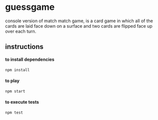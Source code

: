 # guessgame
console version of match match game, is a card game in which all of the cards are laid face down on a surface and two cards are flipped face up over each turn.

## instructions
#### to install dependencies
```
npm install
```
#### to play
```
npm start
```
#### to execute tests
```
npm test
```